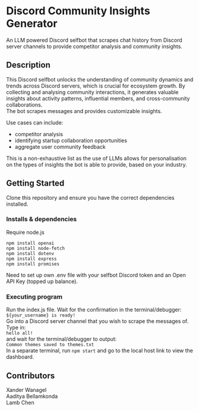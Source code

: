 # Discord Community Insights Generator

An LLM powered Discord selfbot that scrapes chat history from Discord server channels to provide competitor analysis and community insights.  

## Description

This Discord selfbot unlocks the understanding of community dynamics and trends across Discord servers, which is crucial for ecosystem growth. By collecting and analysing community interactions, it generates valuable insights about activity patterns, influential members, and cross-community collaborations.        
The bot scrapes messages and provides customizable insights.     

Use cases can include:   
- competitor analysis
- identifying startup collaboration opportunities
- aggregate user community feedback

This is a non-exhaustive list as the use of LLMs allows for personalisation on the types of insights the bot is able to provide, based on your industry.   

## Getting Started  
Clone this repository and ensure you have the correct dependencies installed.    

### Installs & dependencies
Require node.js

```npm install openai```    
```npm install node-fetch```           
```npm install dotenv```    
```npm install express```    
```npm install promises```    

Need to set up own .env file with your selfbot Discord token and an Open API Key (topped up balance).  

### Executing program
Run the index.js file. Wait for the confirmation in the terminal/debugger:      
``` ${your_username} is ready! ```       
Go into a Discord server channel that you wish to scrape the messages of.     
Type in:        
``` hello all! ```        
and wait for the terminal/debugger to output:        
``` Common themes saved to themes.txt ```          
In a separate terminal, run ```npm start``` and go to the local host link to view the dashboard.      

## Contributors
Xander Wanagel     
Aaditya Bellamkonda      
Lamb Chen     
